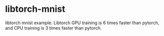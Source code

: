 # libtorch-mnist
libtorch mnist example.
Libtorch GPU training is 6 times faster than pytorch, and CPU training is 3 times faster than pytorch.

